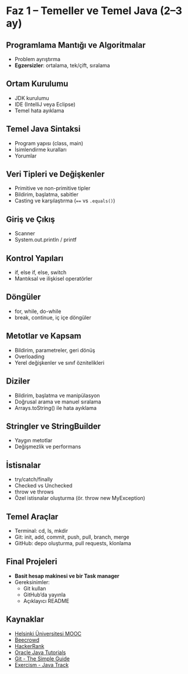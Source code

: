 # Faz 1 – Temeller ve Temel Java (2–3 ay)

## Programlama Mantığı ve Algoritmalar
- Problem ayrıştırma
- **Egzersizler**: ortalama, tek/çift, sıralama

## Ortam Kurulumu
- JDK kurulumu
- IDE (IntelliJ veya Eclipse)
- Temel hata ayıklama

## Temel Java Sintaksi
- Program yapısı (class, main)
- İsimlendirme kuralları
- Yorumlar

## Veri Tipleri ve Değişkenler
- Primitive ve non-primitive tipler
- Bildirim, başlatma, sabitler
- Casting ve karşılaştırma (`==` vs `.equals()`)

## Giriş ve Çıkış
- Scanner
- System.out.println / printf

## Kontrol Yapıları
- if, else if, else, switch
- Mantıksal ve ilişkisel operatörler

## Döngüler
- for, while, do-while
- break, continue, iç içe döngüler

## Metotlar ve Kapsam
- Bildirim, parametreler, geri dönüş
- Overloading
- Yerel değişkenler ve sınıf öznitelikleri

## Diziler
- Bildirim, başlatma ve manipülasyon
- Doğrusal arama ve manuel sıralama
- Arrays.toString() ile hata ayıklama

## Stringler ve StringBuilder
- Yaygın metotlar
- Değişmezlik ve performans

## İstisnalar
- try/catch/finally
- Checked vs Unchecked
- throw ve throws
- Özel istisnalar oluşturma (ör. throw new MyException)

## Temel Araçlar
- Terminal: cd, ls, mkdir
- Git: init, add, commit, push, pull, branch, merge
- GitHub: depo oluşturma, pull requests, klonlama

## Final Projeleri
- **Basit hesap makinesi ve bir Task manager**
- Gereksinimler:
  - Git kullan
  - GitHub’da yayınla
  - Açıklayıcı README

## Kaynaklar
- [Helsinki Üniversitesi MOOC](https://java-programming.mooc.fi/)
- [Beecrowd](https://www.beecrowd.com.br)
- [HackerRank](https://www.hackerrank.com)
- [Oracle Java Tutorials](https://docs.oracle.com/javase/tutorial/)
- [Git - The Simple Guide](https://rogerdudler.github.io/git-guide/)
- [Exercism - Java Track](https://exercism.org/tracks/java)